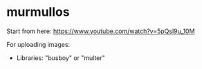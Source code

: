 # murmullos



Start from here:
https://www.youtube.com/watch?v=5pQsl9u_10M

For uploading images:
* Libraries: "busboy" or "multer"
